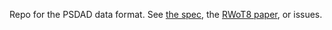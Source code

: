 Repo for the PSDAD data format.  See [the
spec](https://sandhawke.github.com/psdad/spec.html),
the [RWoT8 paper](https://sandhawke.github.com/psdad/rwot8), or issues.
